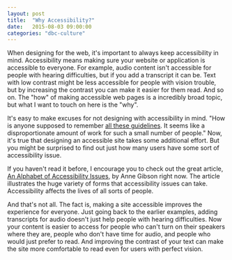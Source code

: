 ```yaml
---
layout: post
title:  "Why Accessibility?"
date:   2015-08-03 09:00:00
categories: "dbc-culture"
---
```


When designing for the web, it's important to always keep accessibility in mind. Accessibility means making sure your website or application is accessible to everyone. For example, audio content isn't accessible for people with hearing difficulties, but if you add a transcript it can be. Text with low contrast might be less accessible for people with vision trouble, but by increasing the contrast you can make it easier for them read. And so on. The "how" of making accessible web pages is a incredibly broad topic, but what I want to touch on here is the "why".

It's easy to make excuses for not designing with accessibility in mind. "How is anyone supposed to remember [all these guidelines](http://www.w3.org/WAI/intro/wcag). It seems like a disproportionate amount of work for such a small number of people." Now, it's true that designing an accessible site takes some additional effort. But you might be surprised to find out just how many users have some sort of accessibility issue.

If you haven't read it before, I encourage you to check out the great article, [An Alphabet of Accessibility Issues](https://the-pastry-box-project.net/anne-gibson/2014-july-31), by Anne Gibson right now. The article illustrates the huge variety of forms that accessibility issues can take. Accessibility affects the lives of all sorts of people.

And that's not all. The fact is, making a site accessible improves the experience for everyone. Just going back to the earlier examples, adding transcripts for audio doesn't just help people with hearing difficulties. Now your content is easier to access for people who can't turn on their speakers where they are, people who don't have time for audio, and people who would just prefer to read. And improving the contrast of your text can make the site more comfortable to read even for users with perfect vision.

